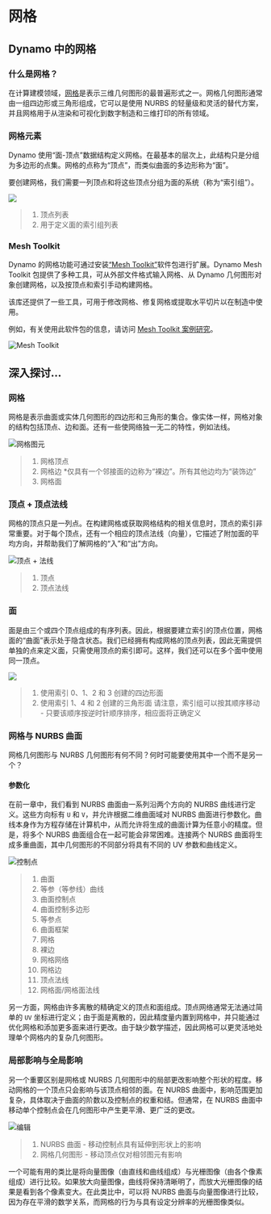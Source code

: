 # 网格

## Dynamo 中的网格

### 什么是网格？

在计算建模领域，[网格](7-meshes.md#mesh)是表示三维几何图形的最普遍形式之一。网格几何图形通常由一组四边形或三角形组成，它可以是使用 NURBS 的轻量级和灵活的替代方案，并且网格用于从渲染和可视化到数字制造和三维打印的所有领域。

### 网格元素

Dynamo 使用“面-顶点”数据结构定义网格。在最基本的层次上，此结构只是分组为多边形的点集。网格的点称为“顶点”，而类似曲面的多边形称为“面”。

要创建网格，我们需要一列顶点和将这些顶点分组为面的系统（称为“索引组”）。

![](../images/5-2/7/meshes-meshelements.jpg)

> 1. 顶点列表
> 2. 用于定义面的索引组列表

### Mesh Toolkit

Dynamo 的网格功能可通过安装[“Mesh Toolkit”](https://github.com/DynamoDS/Dynamo/wiki/Dynamo-Mesh-Toolkit)软件包进行扩展。Dynamo Mesh Toolkit 包提供了多种工具，可从外部文件格式输入网格、从 Dynamo 几何图形对象创建网格，以及按顶点和索引手动构建网格。

该库还提供了一些工具，可用于修改网格、修复网格或提取水平切片以在制造中使用。

例如，有关使用此软件包的信息，请访问 [Mesh Toolkit 案例研究](https://github.com/DynamoDS/Dynamo/wiki/Dynamo-Mesh-Toolkit#nodes)。

![Mesh Toolkit](../images/5-2/7/meshes-meshtoolkitstandfordbunny.jpg)

## 深入探讨...

### 网格

网格是表示曲面或实体几何图形的四边形和三角形的集合。像实体一样，网格对象的结构包括顶点、边和面。还有一些使网络独一无二的特性，例如法线。

![网格图元](../images/5-2/7/MeshElements2.jpg)

> 1. 网格顶点
> 2. 网格边 *仅具有一个邻接面的边称为“裸边”。所有其他边均为“装饰边”
> 3. 网格面

### 顶点 + 顶点法线

网格的顶点只是一列点。在构建网格或获取网格结构的相关信息时，顶点的索引非常重要。对于每个顶点，还有一个相应的顶点法线（向量），它描述了附加面的平均方向，并帮助我们了解网格的“入”和“出”方向。

![顶点 + 法线](../images/5-2/7/vertexNormals.jpg)

> 1. 顶点
> 2. 顶点法线

### 面

面是由三个或四个顶点组成的有序列表。因此，根据要建立索引的顶点位置，网格面的“曲面”表示处于隐含状态。我们已经拥有构成网格的顶点列表，因此无需提供单独的点来定义面，只需使用顶点的索引即可。这样，我们还可以在多个面中使用同一顶点。

![](../images/5-2/7/meshFaces.jpg)

> 1. 使用索引 0、1、2 和 3 创建的四边形面
> 2. 使用索引 1、4 和 2 创建的三角形面 请注意，索引组可以按其顺序移动 - 只要该顺序按逆时针顺序排序，相应面将正确定义

### 网格与 NURBS 曲面

网格几何图形与 NURBS 几何图形有何不同？何时可能要使用其中一个而不是另一个？

#### 参数化

在前一章中，我们看到 NURBS 曲面由一系列沿两个方向的 NURBS 曲线进行定义。这些方向标有 `U` 和 `V`，并允许根据二维曲面域对 NURBS 曲面进行参数化。曲线本身作为方程存储在计算机中，从而允许将生成的曲面计算为任意小的精度。但是，将多个 NURBS 曲面组合在一起可能会非常困难。连接两个 NURBS 曲面将生成多重曲面，其中几何图形的不同部分将具有不同的 UV 参数和曲线定义。

![控制点](../images/5-2/7/NURBSvsMESH-01.jpg)

> 1. 曲面
> 2. 等参（等参线）曲线
> 3. 曲面控制点
> 4. 曲面控制多边形
> 5. 等参点
> 6. 曲面框架
> 7. 网格
> 8. 裸边
> 9. 网格网络
> 10. 网格边
> 11. 顶点法线
> 12. 网格面/网格面法线

另一方面，网格由许多离散的精确定义的顶点和面组成。顶点网络通常无法通过简单的 `UV` 坐标进行定义；由于面是离散的，因此精度量内置到网格中，并只能通过优化网格和添加更多面来进行更改。由于缺少数学描述，因此网格可以更灵活地处理单个网格内的复杂几何图形。

### 局部影响与全局影响

另一个重要区别是网格或 NURBS 几何图形中的局部更改影响整个形状的程度。移动网格的一个顶点只会影响与该顶点相邻的面。在 NURBS 曲面中，影响范围更加复杂，具体取决于曲面的阶数以及控制点的权重和结。但通常，在 NURBS 曲面中移动单个控制点会在几何图形中产生更平滑、更广泛的更改。

![编辑](../images/5-2/7/NURBSvsMESH-02.jpg)

> 1. NURBS 曲面 - 移动控制点具有延伸到形状上的影响
> 2. 网格几何图形 - 移动顶点仅对相邻图元有影响

一个可能有用的类比是将向量图像（由直线和曲线组成）与光栅图像（由各个像素组成）进行比较。如果放大向量图像，曲线将保持清晰明了，而放大光栅图像的结果是看到各个像素变大。在此类比中，可以将 NURBS 曲面与向量图像进行比较，因为存在平滑的数学关系，而网格的行为与具有设定分辨率的光栅图像类似。

##
